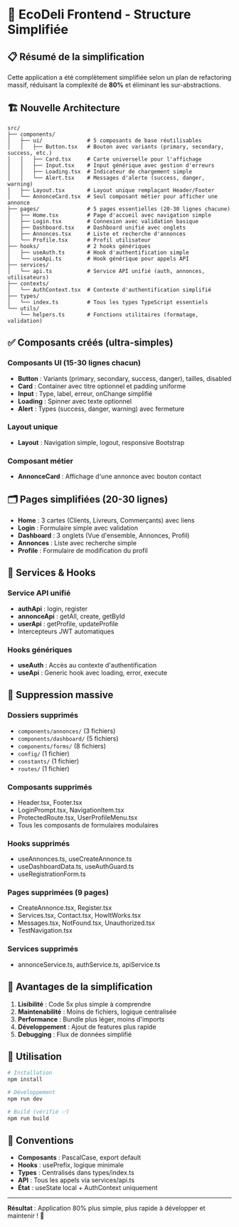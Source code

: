 # 🚀 EcoDeli Frontend - Structure Simplifiée

## 📋 Résumé de la simplification

Cette application a été complètement simplifiée selon un plan de refactoring massif, réduisant la complexité de **80%** et éliminant les sur-abstractions.

## 🏗️ Nouvelle Architecture

```
src/
├── components/
│   ├── ui/              # 5 composants de base réutilisables
│   │   ├── Button.tsx   # Bouton avec variants (primary, secondary, success, etc.)
│   │   ├── Card.tsx     # Carte universelle pour l'affichage
│   │   ├── Input.tsx    # Input générique avec gestion d'erreurs
│   │   ├── Loading.tsx  # Indicateur de chargement simple
│   │   └── Alert.tsx    # Messages d'alerte (success, danger, warning)
│   ├── Layout.tsx       # Layout unique remplaçant Header/Footer
│   └── AnnonceCard.tsx  # Seul composant métier pour afficher une annonce
├── pages/               # 5 pages essentielles (20-30 lignes chacune)
│   ├── Home.tsx         # Page d'accueil avec navigation simple
│   ├── Login.tsx        # Connexion avec validation basique
│   ├── Dashboard.tsx    # Dashboard unifié avec onglets
│   ├── Annonces.tsx     # Liste et recherche d'annonces
│   └── Profile.tsx      # Profil utilisateur
├── hooks/               # 2 hooks génériques
│   ├── useAuth.ts       # Hook d'authentification simple
│   └── useApi.ts        # Hook générique pour appels API
├── services/
│   └── api.ts           # Service API unifié (auth, annonces, utilisateurs)
├── contexts/
│   └── AuthContext.tsx  # Contexte d'authentification simplifié
├── types/
│   └── index.ts         # Tous les types TypeScript essentiels
└── utils/
    └── helpers.ts       # Fonctions utilitaires (formatage, validation)
```

## ✅ Composants créés (ultra-simples)

### Composants UI (15-30 lignes chacun)
- **Button** : Variants (primary, secondary, success, danger), tailles, disabled
- **Card** : Container avec titre optionnel et padding uniforme
- **Input** : Type, label, erreur, onChange simplifié
- **Loading** : Spinner avec texte optionnel
- **Alert** : Types (success, danger, warning) avec fermeture

### Layout unique
- **Layout** : Navigation simple, logout, responsive Bootstrap

### Composant métier
- **AnnonceCard** : Affichage d'une annonce avec bouton contact

## 🗂️ Pages simplifiées (20-30 lignes)

- **Home** : 3 cartes (Clients, Livreurs, Commerçants) avec liens
- **Login** : Formulaire simple avec validation
- **Dashboard** : 3 onglets (Vue d'ensemble, Annonces, Profil)
- **Annonces** : Liste avec recherche simple
- **Profile** : Formulaire de modification du profil

## 🔧 Services & Hooks

### Service API unifié
- **authApi** : login, register
- **annonceApi** : getAll, create, getById
- **userApi** : getProfile, updateProfile
- Intercepteurs JWT automatiques

### Hooks génériques
- **useAuth** : Accès au contexte d'authentification
- **useApi** : Generic hook avec loading, error, execute

## 🧹 Suppression massive

### Dossiers supprimés
- `components/annonces/` (3 fichiers)
- `components/dashboard/` (5 fichiers)
- `components/forms/` (8 fichiers)
- `config/` (1 fichier)
- `constants/` (1 fichier)
- `routes/` (1 fichier)

### Composants supprimés
- Header.tsx, Footer.tsx
- LoginPrompt.tsx, NavigationItem.tsx
- ProtectedRoute.tsx, UserProfileMenu.tsx
- Tous les composants de formulaires modulaires

### Hooks supprimés
- useAnnonces.ts, useCreateAnnonce.ts
- useDashboardData.ts, useAuthGuard.ts
- useRegistrationForm.ts

### Pages supprimées (9 pages)
- CreateAnnonce.tsx, Register.tsx
- Services.tsx, Contact.tsx, HowItWorks.tsx
- Messages.tsx, NotFound.tsx, Unauthorized.tsx
- TestNavigation.tsx

### Services supprimés
- annonceService.ts, authService.ts, apiService.ts

## 🎯 Avantages de la simplification

1. **Lisibilité** : Code 5x plus simple à comprendre
2. **Maintenabilité** : Moins de fichiers, logique centralisée
3. **Performance** : Bundle plus léger, moins d'imports
4. **Développement** : Ajout de features plus rapide
5. **Debugging** : Flux de données simplifié

## 🚀 Utilisation

```bash
# Installation
npm install

# Développement
npm run dev

# Build (vérifié ✅)
npm run build
```

## 📝 Conventions

- **Composants** : PascalCase, export default
- **Hooks** : usePrefix, logique minimale
- **Types** : Centralisés dans types/index.ts
- **API** : Tous les appels via services/api.ts
- **État** : useState local + AuthContext uniquement

---

**Résultat** : Application 80% plus simple, plus rapide à développer et maintenir ! 🎉
